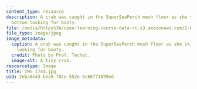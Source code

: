 ```yaml
---
content_type: resource
description: A crab was caught in the SuperSeaPerch mesh floor as she skimmed the
  bottom looking for booty.
file: /media/https%3A/open-learning-course-data-rc.s3.amazonaws.com/2-011-introduction-to-ocean-science-and-engineering-spring-2006/2eba8e43bea0f0ce552e5c66f71099ed_IMG_1744.jpg
file_type: image/jpeg
image_metadata:
  caption: A crab was caught in the SuperSeaPerch mesh floor as she skimmed the bottom
    looking for booty.
  credit: Photo by Prof. Techet.
  image-alt: A tiny crab.
resourcetype: Image
title: IMG_1744.jpg
uid: 2eba8e43-bea0-f0ce-552e-5c66f71099ed
---
```

